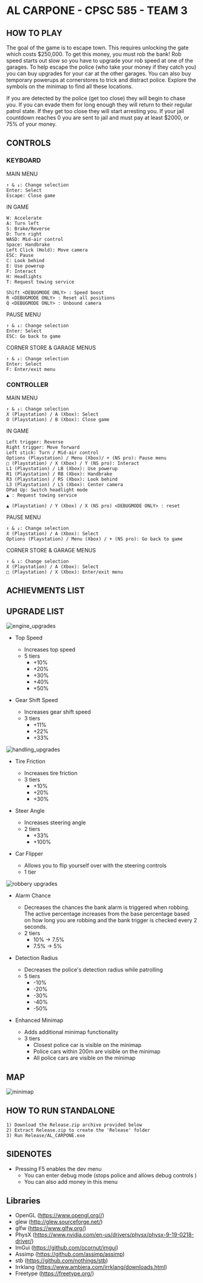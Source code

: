 # AL CARPONE - CPSC 585 - TEAM 3

## HOW TO PLAY

The goal of the game is to escape town. This requires unlocking the gate which costs $250,000. To get this money, you must rob the bank! Rob speed starts out slow so you have to upgrade your rob speed at one of the garages. To help escape the police (who take your money if they catch you) you can buy upgrades for your car at the other garages. You can also buy temporary powerups at cornerstores to trick and distract police. Explore the symbols on the minimap to find all these locations. 


If you are detected by the police (get too close) they will begin to chase you. If you can evade them for long enough they will return to their regular patrol state. If they get too close they will start arresting you. If your jail countdown reaches 0 you are sent to jail and must pay at least $2000, or 75% of your money.



	
## CONTROLS
### KEYBOARD

MAIN MENU
	
	↑ & ↓: Change selection
	Enter: Select
	Escape: Close game

IN GAME
	
	W: Accelerate
	A: Turn left
	S: Brake/Reverse
	D: Turn right
	WASD: Mid-air control
	Space: Handbrake
	Left Click (Hold): Move camera
	ESC: Pause
	C: Look behind
	E: Use powerup
	F: Interact
	H: Headlights
	T: Request towing service 

	Shift <DEBUGMODE ONLY> : Speed boost
	R <DEBUGMODE ONLY> : Reset all positions
	Q <DEBUGMODE ONLY> : Unbound camera
		
PAUSE MENU
	
	↑ & ↓: Change selection
	Enter: Select
	ESC: Go back to game
	
CORNER STORE & GARAGE MENUS
		
	↑ & ↓: Change selection
	Enter: Select
	F: Enter/exit menu 

### CONTROLLER

MAIN MENU
	
	↑ & ↓: Change selection
	X (Playstation) / A (Xbox): Select 
	O (Playstation) / B (Xbox): Close game
	
IN GAME
	
	Left trigger: Reverse
	Right trigger: Move forward
	Left stick: Turn / Mid-air control
	Options (Playstation) / Menu (Xbox)/ + (NS pro): Pause menu
	□ (Playstation) / X (Xbox) / Y (NS pro): Interact
	L1 (Playstation) / LB (Xbox): Use powerup
	R1 (Playstation) / RB (Xbox): Handbrake
	R3 (Playstation) / RS (Xbox): Look behind
	L3 (Playstation) / LS (Xbox): Center camera
	DPad Up: Switch headlight mode
	▲ : Request towing service

	▲ (Playstation) / Y (Xbox) / X (NS pro) <DEBUGMODE ONLY> : reset
	
PAUSE MENU
	
	↑ & ↓: Change selection
	X (Playstation) / A (Xbox): Select
	Options (Playstation) / Menu (Xbox) / + (NS pro): Go back to game
	
CORNER STORE & GARAGE MENUS
	
	↑ & ↓: Change selection
	X (Playstation) / A (Xbox): Select
	□ (Playstation) / X (Xbox): Enter/exit menu
	
## ACHIEVMENTS LIST

## UPGRADE LIST

![engine_upgrades](https://user-images.githubusercontent.com/60115955/163600154-60f97c4f-a2f2-4d2c-8267-41ba8d7fcddc.png)
- Top Speed
	- Increases top speed
	- 5 tiers
		- +10%
		- +20%
		- +30%
		- +40%
		- +50%
	 
- Gear Shift Speed
	- Increases gear shift speed
	- 3 tiers
		- +11%
		- +22%
		- +33%

![handling_upgrades](https://user-images.githubusercontent.com/60115955/163600654-77683ab6-942a-407f-9456-c4bdb607f159.png)
- Tire Friction
	- Increases tire friction
	- 3 tiers
		- +10%
		- +20%
		- +30%

- Steer Angle
	- Increases steering angle
	- 2 tiers
		- +33%
		- +100%

- Car Flipper
	- Allows you to flip yourself over with the steering controls
	- 1 tier

![robbery upgrades](https://user-images.githubusercontent.com/60115955/163600673-fd75b84d-1fc1-481c-aea3-fb87ff1ecbf8.png)
- Alarm Chance
	- Decreases the chances the bank alarm is triggered when robbing. The active percentage increases from the base percentage based on how long you are robbing and the bank trigger is checked every 2 seconds.
	- 2 tiers
		- 10% -> 7.5%
		- 7.5% -> 5%

- Detection Radius
	- Decreases the police's detection radius while patrolling
	- 5 tiers
		- -10%
		- -20%
		- -30%
		- -40%
		- -50%

- Enhanced Minimap
	- Adds additional minimap functionality
	- 3 tiers
		- Closest police car is visible on the minimap
		- Police cars within 200m are visible on the minimap
		- All police cars are visible on the minimap

## MAP
	
![minimap](https://user-images.githubusercontent.com/60115955/163597947-771b13d3-747c-4f82-b9b2-230b72ff7c77.png)


## HOW TO RUN STANDALONE

	1) Download the Release.zip archive provided below
	2) Extract Release.zip to create the 'Release' folder
	3) Run Release/AL_CARPONE.exe

## SIDENOTES 
- Pressing F5 enables the dev menu 
	- You can enter debug mode (stops police and allows debug controls <see Controls>)
	- You can also add money in this menu
	
## Libraries
- OpenGL (https://www.opengl.org//)
- glew (http://glew.sourceforge.net/)
- glfw (https://www.glfw.org/)
- PhysX (https://www.nvidia.com/en-us/drivers/physx/physx-9-19-0218-driver/)
- ImGui (https://github.com/ocornut/imgui)
- Assimp (https://github.com/assimp/assimp)
- stb (https://github.com/nothings/stb)
- Irrklang (https://www.ambiera.com/irrklang/downloads.html)
- Freetype (https://freetype.org/)
	
